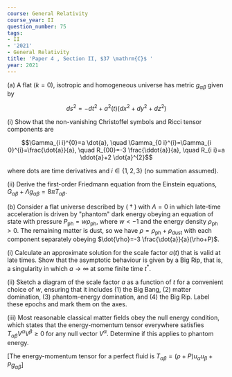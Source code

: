 ```yaml
---
course: General Relativity
course_year: II
question_number: 75
tags:
- II
- '2021'
- General Relativity
title: 'Paper 4 , Section II, $37 \mathrm{C}$ '
year: 2021
---
```




(a) A flat $(k=0)$, isotropic and homogeneous universe has metric $g_{\alpha \beta}$ given by

$$d s^{2}=-d t^{2}+a^{2}(t)\left(d x^{2}+d y^{2}+d z^{2}\right)$$

(i) Show that the non-vanishing Christoffel symbols and Ricci tensor components are

$$\Gamma_{i i}^{0}=a \dot{a}, \quad \Gamma_{0 i}^{i}=\Gamma_{i 0}^{i}=\frac{\dot{a}}{a}, \quad R_{00}=-3 \frac{\ddot{a}}{a}, \quad R_{i i}=a \ddot{a}+2 \dot{a}^{2}$$

where dots are time derivatives and $i \in\{1,2,3\}$ (no summation assumed).

(ii) Derive the first-order Friedmann equation from the Einstein equations, $G_{\alpha \beta}+\Lambda g_{\alpha \beta}=8 \pi T_{\alpha \beta} .$

(b) Consider a flat universe described by ( $\dagger$ ) with $\Lambda=0$ in which late-time acceleration is driven by "phantom" dark energy obeying an equation of state with pressure $P_{\mathrm{ph}}=w \rho_{\mathrm{ph}}$, where $w<-1$ and the energy density $\rho_{\mathrm{ph}}>0$. The remaining matter is dust, so we have $\rho=\rho_{\mathrm{ph}}+\rho_{\mathrm{dust}}$ with each component separately obeying $\dot{\rho}=-3 \frac{\dot{a}}{a}(\rho+P)$.

(i) Calculate an approximate solution for the scale factor $a(t)$ that is valid at late times. Show that the asymptotic behaviour is given by a Big Rip, that is, a singularity in which $a \rightarrow \infty$ at some finite time $t^{*}$.

(ii) Sketch a diagram of the scale factor $a$ as a function of $t$ for a convenient choice of $w$, ensuring that it includes (1) the Big Bang, (2) matter domination, (3) phantom-energy domination, and (4) the Big Rip. Label these epochs and mark them on the axes.

(iii) Most reasonable classical matter fields obey the null energy condition, which states that the energy-momentum tensor everywhere satisfies $T_{\alpha \beta} V^{\alpha} V^{\beta} \geqslant 0$ for any null vector $V^{\alpha}$. Determine if this applies to phantom energy.

[The energy-momentum tensor for a perfect fluid is $\left.T_{\alpha \beta}=(\rho+P) u_{\alpha} u_{\beta}+P g_{\alpha \beta}\right]$